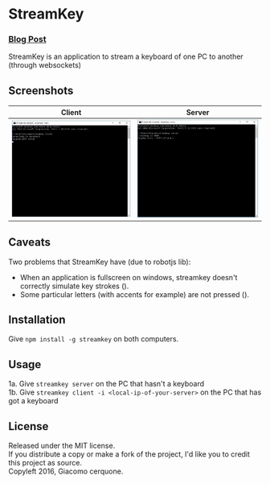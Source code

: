 # StreamKey
### [Blog Post](http://blog.giacomocerquone.com/StreamKey-stream-your-keyboard/)
StreamKey is an application to stream a keyboard of one PC to another (through websockets)

## Screenshots
| Client                                                     | Server                                                 |
| ---------------------------------------------------------- | :----------------------------------------------------: |
| ![streamkey client](./screenshots/streamkey-client.jpg?raw=true)     | ![streamkey server](./screenshots/streamkey-server.jpg?raw=true) |

## Caveats
Two problems that StreamKey have (due to robotjs lib):
- When an application is fullscreen on windows, streamkey doesn't correctly simulate key strokes ().
- Some particular letters (with accents for example) are not pressed ().

## Installation
Give `npm install -g streamkey` on both computers.

## Usage
1a. Give `streamkey server` on the PC that hasn't a keyboard<br>
1b. Give `streamkey client -i <local-ip-of-your-server>` on the PC that has got a keyboard

## License
Released under the MIT license.<br>
If you distribute a copy or make a fork of the project, I'd like you to credit this project as source.<br>
Copyleft 2016, Giacomo cerquone.
